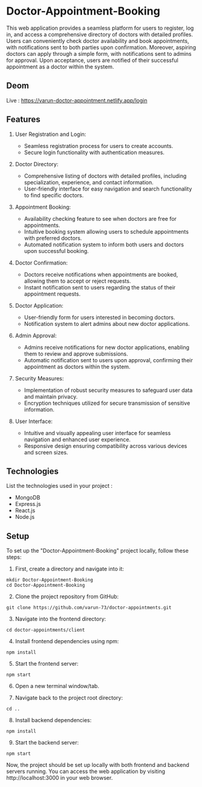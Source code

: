 # Doctor-Appointment-Booking

This web application provides a seamless platform for users to register, log in, and access a comprehensive directory of doctors with detailed profiles. Users can conveniently check doctor availability and book appointments, with notifications sent to both parties upon confirmation. Moreover, aspiring doctors can apply through a simple form, with notifications sent to admins for approval. Upon acceptance, users are notified of their successful appointment as a doctor within the system.

## Deom 
 Live : https://varun-doctor-appointment.netlify.app/login
## Features

1. User Registration and Login:
   - Seamless registration process for users to create accounts.
   - Secure login functionality with authentication measures.

2. Doctor Directory:
   - Comprehensive listing of doctors with detailed profiles, including specialization, experience, and contact information.
   - User-friendly interface for easy navigation and search functionality to find specific doctors.
3. Appointment Booking:
   - Availability checking feature to see when doctors are free for appointments.
   - Intuitive booking system allowing users to schedule appointments with preferred doctors.
   - Automated notification system to inform both users and doctors upon successful booking.

4. Doctor Confirmation:
   - Doctors receive notifications when appointments are booked, allowing them to accept or reject requests.
   - Instant notification sent to users regarding the status of their appointment requests.

5. Doctor Application:
   - User-friendly form for users interested in becoming doctors.
   - Notification system to alert admins about new doctor applications.

6. Admin Approval:
   - Admins receive notifications for new doctor applications, enabling them to review and approve submissions.
   - Automatic notification sent to users upon approval, confirming their appointment as doctors within the system.

7. Security Measures:
   - Implementation of robust security measures to safeguard user data and maintain privacy.
   - Encryption techniques utilized for secure transmission of sensitive information.

8. User Interface:
   - Intuitive and visually appealing user interface for seamless navigation and enhanced user experience.
   - Responsive design ensuring compatibility across various devices and screen sizes.

## Technologies

List the technologies used in your project :

- MongoDB
- Express.js
- React.js
- Node.js

## Setup

To set up the "Doctor-Appointment-Booking" project locally, follow these steps:

1. First, create a directory and navigate into it:
```
mkdir Doctor-Appointment-Booking
cd Doctor-Appointment-Booking
```

2. Clone the project repository from GitHub:
```
git clone https://github.com/varun-73/doctor-appointments.git
```

3. Navigate into the frontend directory:
```
cd doctor-appointments/client
```

4. Install frontend dependencies using npm:
```
npm install
```

5. Start the frontend server:
```
npm start
```

6. Open a new terminal window/tab.

7. Navigate back to the project root directory:
```
cd ..
```

8. Install backend dependencies:
```
npm install
```

9. Start the backend server:
```
npm start
```

Now, the project should be set up locally with both frontend and backend servers running. You can access the web application by visiting http://localhost:3000 in your web browser.
